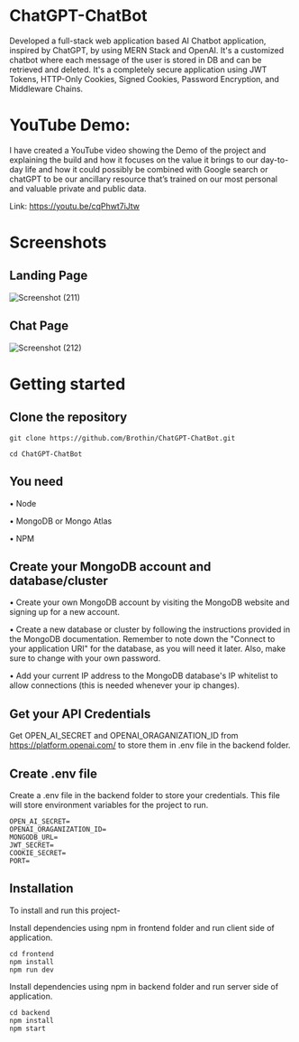 # ChatGPT-ChatBot
Developed a full-stack web application based AI Chatbot application, inspired by ChatGPT, by using MERN Stack and OpenAI. It's a customized chatbot where each message of the user is stored in DB and can be retrieved and deleted. It's a completely secure application using JWT Tokens, HTTP-Only Cookies, Signed Cookies, Password Encryption, and Middleware Chains.

# YouTube Demo:
I have created a YouTube video showing the Demo of the project and explaining the build and how it focuses on the value it brings to our day-to-day life and how it could possibly be combined with Google search or chatGPT to be our ancillary resource that’s trained on our most personal and valuable private and public data. 

Link: https://youtu.be/cqPhwt7iJtw

# Screenshots
## Landing Page
![Screenshot (211)](https://github.com/Brothin/ChatGPT-ChatBot/assets/78947331/b94afd02-3f55-4c92-bb02-5179f7421170)
## Chat Page
![Screenshot (212)](https://github.com/Brothin/ChatGPT-ChatBot/assets/78947331/60e7898e-9de9-4fe4-ae2c-2b898478d481)

# Getting started

## Clone the repository
```
git clone https://github.com/Brothin/ChatGPT-ChatBot.git
```
```
cd ChatGPT-ChatBot
```

## You need
• Node

• MongoDB or Mongo Atlas

• NPM

## Create your MongoDB account and database/cluster
• Create your own MongoDB account by visiting the MongoDB website and signing up for a new account.

• Create a new database or cluster by following the instructions provided in the MongoDB documentation. Remember to note down the "Connect to your application URI" for the database, as you will need it later. Also, make sure to change with your own password.

• Add your current IP address to the MongoDB database's IP whitelist to allow connections (this is needed whenever your ip changes).

## Get your API Credentials
Get OPEN_AI_SECRET and OPENAI_ORAGANIZATION_ID from https://platform.openai.com/ to store them in .env file in the backend folder.

## Create .env file
Create a .env file in the backend folder to store your credentials. This file will store environment variables for the project to run.
```
OPEN_AI_SECRET=
OPENAI_ORAGANIZATION_ID=
MONGODB_URL=
JWT_SECRET=
COOKIE_SECRET=
PORT=
```

## Installation
To install and run this project-

Install dependencies using npm in frontend folder and run client side of application.
```
cd frontend
npm install
npm run dev
```
Install dependencies using npm in backend folder and run server side of application.
```
cd backend
npm install
npm start
```
